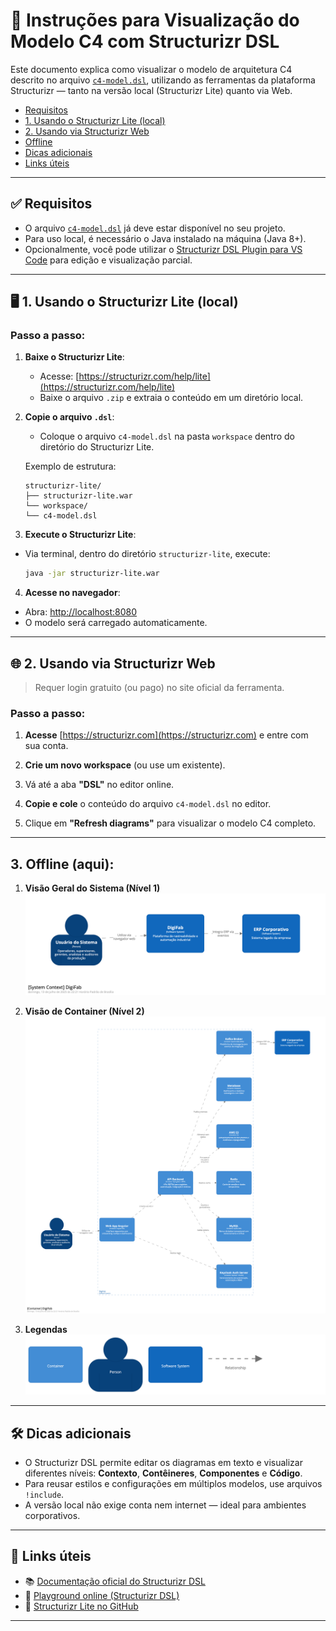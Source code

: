 # 🧩 Instruções para Visualização do Modelo C4 com Structurizr DSL

Este documento explica como visualizar o modelo de arquitetura C4 descrito no arquivo [`c4-model.dsl`](../c4/c4-model.dsl), utilizando as ferramentas da plataforma Structurizr — tanto na versão local (Structurizr Lite) quanto via Web.


- [Requisitos](#-requisitos)
- [1. Usando o Structurizr Lite (local)](#️-1-usando-o-structurizr-lite-local)
- [2. Usando via Structurizr Web](#-2-usando-via-structurizr-web)
- [Offline](#3-offline-aqui)
- [Dicas adicionais](#️-dicas-adicionais)
- [Links úteis](#-links-úteis)
---

## ✅ Requisitos

- O arquivo [`c4-model.dsl`](../c4/c4-model.dsl) já deve estar disponível no seu projeto.
- Para uso local, é necessário o Java instalado na máquina (Java 8+).
- Opcionalmente, você pode utilizar o [Structurizr DSL Plugin para VS Code](https://marketplace.visualstudio.com/items?itemName=structurizr.vscode-structurizr) para edição e visualização parcial.

---

## 🖥️ 1. Usando o Structurizr Lite (local)

### Passo a passo:

1. **Baixe o Structurizr Lite**:
   - Acesse: [https://structurizr.com/help/lite](https://structurizr.com/help/lite)
   - Baixe o arquivo `.zip` e extraia o conteúdo em um diretório local.

2. **Copie o arquivo `.dsl`**:
   - Coloque o arquivo `c4-model.dsl` na pasta `workspace` dentro do diretório do Structurizr Lite.

   Exemplo de estrutura:
   ```text
   structurizr-lite/
   ├── structurizr-lite.war
   └── workspace/
   └── c4-model.dsl
   ```
3. **Execute o Structurizr Lite**:
- Via terminal, dentro do diretório `structurizr-lite`, execute:

  ```bash
  java -jar structurizr-lite.war
  ```

4. **Acesse no navegador**:
- Abra: [http://localhost:8080](http://localhost:8080)
- O modelo será carregado automaticamente.

---

## 🌐 2. Usando via Structurizr Web

> Requer login gratuito (ou pago) no site oficial da ferramenta.

### Passo a passo:

1. **Acesse** [https://structurizr.com](https://structurizr.com) e entre com sua conta.

2. **Crie um novo workspace** (ou use um existente).

3. Vá até a aba **"DSL"** no editor online.

4. **Copie e cole** o conteúdo do arquivo `c4-model.dsl` no editor.

5. Clique em **"Refresh diagrams"** para visualizar o modelo C4 completo.

---

## 3. Offline (aqui):
1. **Visão Geral do Sistema (Nível 1)**
![Nível 1](./images/structurizr-1-SystemContext-001.png)

2. **Visão de Container (Nível 2)**
![Nível 2](./images/structurizr-1-Container-001.png)

3. **Legendas**
![Legenda 1](./images/structurizr-1-Container-001-key.png)

---

## 🛠️ Dicas adicionais

- O Structurizr DSL permite editar os diagramas em texto e visualizar diferentes níveis: **Contexto**, **Contêineres**, **Componentes** e **Código**.
- Para reusar estilos e configurações em múltiplos modelos, use arquivos `!include`.
- A versão local não exige conta nem internet — ideal para ambientes corporativos.

---

## 🔗 Links úteis

- 📚 [Documentação oficial do Structurizr DSL](https://structurizr.com/help/dsl)
- 🧪 [Playground online (Structurizr DSL)](https://structurizr.com/dsl)
- 🧰 [Structurizr Lite no GitHub](https://github.com/structurizr/lite)

---
